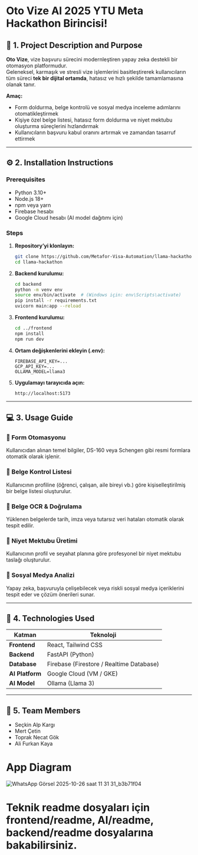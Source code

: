 # Oto Vize AI 2025 YTU Meta Hackathon Birincisi!

## 🧭 1. Project Description and Purpose  

**Oto Vize**, vize başvuru sürecini modernleştiren yapay zeka destekli bir otomasyon platformudur.  
Geleneksel, karmaşık ve stresli vize işlemlerini basitleştirerek kullanıcıların tüm süreci **tek bir dijital ortamda**, hatasız ve hızlı şekilde tamamlamasına olanak tanır.  

**Amaç:**  
- Form doldurma, belge kontrolü ve sosyal medya inceleme adımlarını otomatikleştirmek  
- Kişiye özel belge listesi, hatasız form doldurma ve niyet mektubu oluşturma süreçlerini hızlandırmak  
- Kullanıcıların başvuru kabul oranını artırmak ve zamandan tasarruf ettirmek  

---

## ⚙️ 2. Installation Instructions  

### Prerequisites  
- Python 3.10+  
- Node.js 18+  
- npm veya yarn  
- Firebase hesabı  
- Google Cloud hesabı (AI model dağıtımı için)

### Steps  

1. **Repository’yi klonlayın:**  
   ```bash
   git clone https://github.com/Metafor-Visa-Automation/llama-hackathon.git
   cd llama-hackathon
   ```

2. **Backend kurulumu:**  
   ```bash
   cd backend
   python -m venv env
   source env/bin/activate  # (Windows için: env\Scripts\activate)
   pip install -r requirements.txt
   uvicorn main:app --reload
   ```

3. **Frontend kurulumu:**  
   ```bash
   cd ../frontend
   npm install
   npm run dev
   ```

4. **Ortam değişkenlerini ekleyin (.env):**  
   ```env
   FIREBASE_API_KEY=...
   GCP_API_KEY=...
   OLLAMA_MODEL=llama3
   ```

5. **Uygulamayı tarayıcıda açın:**  
   ```
   http://localhost:5173
   ```

---

## 💻 3. Usage Guide  

### 🔹 Form Otomasyonu  
Kullanıcıdan alınan temel bilgiler, DS-160 veya Schengen gibi resmi formlara otomatik olarak işlenir.

### 🔹 Belge Kontrol Listesi  
Kullanıcının profiline (öğrenci, çalışan, aile bireyi vb.) göre kişiselleştirilmiş bir belge listesi oluşturulur.

### 🔹 Belge OCR & Doğrulama  
Yüklenen belgelerde tarih, imza veya tutarsız veri hataları otomatik olarak tespit edilir.

### 🔹 Niyet Mektubu Üretimi  
Kullanıcının profil ve seyahat planına göre profesyonel bir niyet mektubu taslağı oluşturulur.

### 🔹 Sosyal Medya Analizi  
Yapay zeka, başvuruyla çelişebilecek veya riskli sosyal medya içeriklerini tespit eder ve çözüm önerileri sunar.

---

## 🧠 4. Technologies Used  

| Katman | Teknoloji |
|--------|------------|
| **Frontend** | React, Tailwind CSS |
| **Backend** | FastAPI (Python) |
| **Database** | Firebase (Firestore / Realtime Database) |
| **AI Platform** | Google Cloud (VM / GKE) |
| **AI Model** | Ollama (Llama 3) |

---

## 👥 5. Team Members  

- Seçkin Alp Kargı  
- Mert Çetin  
- Toprak Necat Gök  
- Ali Furkan Kaya  

# App Diagram
![WhatsApp Görsel 2025-10-26 saat 11 31 31_b3b71f04](https://github.com/user-attachments/assets/906467a0-4d8d-4dcd-a6fb-5ba9375f32b8)

# Teknik readme dosyaları için frontend/readme, AI/readme, backend/readme dosyalarına bakabilirsiniz.
